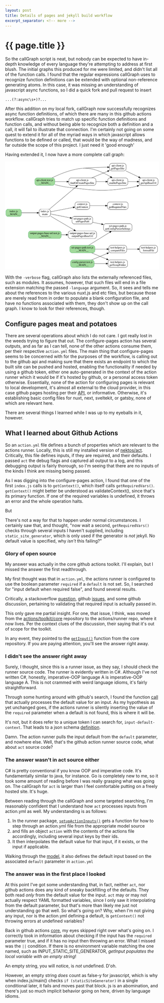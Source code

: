 ```yaml
---
layout: post
title: Details of pages and jekyll build workflow
excerpt_separator: <!-- more -->
---
```

# {{ page.title }}

So the callGraph script is neat, but nobody can be expected to have in-depth
knowledge of every language they're attempting to address at first blush. The
initial graphs this produced for me were limited, and didn't list all of the
function calls. I found that the regular expressions callGraph uses to
recognize function definitions can be extended with optional non-reference
generating atoms. In this case, it was missing an understanding of javascript
async functions, so I did a quick fork and pull request to insert

```
...(?:async\s+)?...
```

<!-- more -->

After this addition on my local fork, callGraph now successfully recognizes
async function definitions, of which there are many in this github actions
workflow. callGraph tries to match up specific function definitions and
function calls, and without being able to recognize both a definition and a
call, it will fail to illustrate that connection. I'm certainly not going on
some quest to extend it for all of the myriad ways in which javascript allows
functions to be defined or called, that would be the way of madness, and far
outside the scope of this project. I just need it 'good enough'

Having extended it, I now have a more complete call graph:

![github actions 'configure pages' callgraph][gh_ac_config_pages_2]

[gh_ac_config_pages_2]: /assets/images/2022-09-12/gh_act_config_pages_2.png

With the ``-verbose`` flag, callGraph also lists the externally referenced
files, such as modules. It assumes, however, that such files will end in a file
extension matching the passed ``-language`` argument. So, it sees and tells me
about the references to the various nuxt.js and etc files, but because those
are merely read from in order to populate a blank configuration file, and have
no functions associated with them, they don't show up on the call graph. I know
to look for their references, though.

## Configure pages meat and potatoes

There are several operations about which I do not care. I got really lost in
the weeds trying to figure that out. The configure-pages action has several
outputs, and as far as I can tell, none of the other actions consume them, per
their respective ``action.yml`` files. The main thing that configure-pages
seems to be concerned with for the purposes of the workflow, is calling out to
the github api and making sure that there exists an endpoint to which the built
site can be pushed and hosted, enabling the functionality if needed by using a
github token, either one auto-generated in the context of the action runner
which it would be if it's hosted by github, or a personal access token
otherwise. Essentially, none of the action for configuring pages is relevant to
local development, it's almost all external to the cloud provider, in this case
github pages hosting per their [API](api.github.com), or informative.
Otherwise, it's establishing basic config files for nuxt, next, sveltekit, or
gatsby, none of which are relevant here.

There are several things I learned while I was up to my eyeballs in it,
however.

## What I learned about Github Actions

So an ``action.yml`` file defines a bunch of properties which are relevant to
the actions runner. Locally, this is still my installed version of
[nektos/act](https://github.com/nektos/act). Critically, this file defines
inputs, if they are required, and their defaults. I passed ``act`` the debug
flags and captured all output to a log, and this debugging output is fairly
thorough, so I'm seeing that there are no inputs of the kinds I think are
missing being passed.

As I was digging into the configure-pages action, I found that one of the first
``index.js`` calls is to ``getContext()``, which itself calls
``getRequiredVars()``. ``getContext()`` might better be understood as
validateContext(), since that's its primary function. If one of the required
variables is undefined, it throws an error and the whole operation halts.

But

There's not a way for that to happen under normal circumstances. I certainly
saw that, and thought, "now wait a second, ``getRequiredVars()`` checks through
several inputs I haven't supplied, including ``static_site_generator``, which
is only used if the generator is *not* jekyll. No default value is specified,
why *isn't* this failing?"

### Glory of open source

My answer was actually in the core github
actions toolkit. I'll explain, but I missed the answer the first readthrough.

My first thought was that in ``action.yml``, the actions runner is configured
to use the boolean parameter ``required`` if a ``default`` is not set. So, I
searched for "input default when required false", and found several results.

Critically, a stackoverflow [question][so_gh_action_required_inputs], github
[issues][gh_iss_action_validate_inputs], and some github discussion, pertaining
to validating that required input is actually passed in.

[so_gh_action_required_inputs]: https://stackoverflow.com/q/68804484 
[gh_iss_action_validate_inputs]: https://github.com/actions/runner/issues/1070

This only gave me partial insight. For one, that issue, I think, was moved from
the [actions/toolkit/core][gh_actions_toolkit_core] repository to the
actions/runner repo, where it now lives. Per the context clues of the
discussion, their saying that it's out of scope for the toolkit.

In any event, they pointed to the [``getInput()``][gh_actions_core_getInput]
function from the core repository. If you are paying attention, you'll see the
answer right away.

[gh_actions_toolkit_core]: https://github.com/actions/toolkit/tree/main/packages/core
[gh_actions_core_getInput]: https://github.com/actions/toolkit/blob/e6257f111756d2f3567917c8e27ab57de8c3e09c/packages/core/src/core.ts#L134-L155

### I didn't see the answer right away

Surely, I thought, since this is a runner issue, as they say, I should check
the runner source code. The runner is evidently written in C#. Although I've
not written C#, honestly, imperative-OOP language A is imperative-OOP language
A. This is not crammed with weird language idioms, it's fairly straightforward.

Through some hunting around with github's search, I found the function
[call][gh_action_runner_evaluate_input_default] that actually processes the
default value for an input. As my hypothesis as yet unchanged goes, if the
actions runner is silently inserting the value of the ``required`` parameter
when a default is not found, this is where it will be.

It's not, but it does refer to a unique token I can search for,
``input-default-context``. That leads to a json schema
[definition][gh_action_runner_action.yml_schema].

[gh_action_runner_evaluate_input_default]: https://github.com/actions/runner/blob/f9c2bf1dd72541bf039c3c5fa4129814181ca261/src/Runner.Worker/ActionManifestManager.cs#L276-L302
[gh_action_runner_action.yml_schema]: https://github.com/actions/runner/blob/ead3509d5a37090dac954dd7aae6dcba468b5915/src/Runner.Worker/action_yaml.json#L23-L31

Damn. The action runner pulls the input default from the ``default`` parameter,
and nowhere else. Well, that's the github action runner source code, what
about ``act`` source code?

### The answer wasn't in act source either

C# is pretty conventional if you know OOP and imperative code. It's
fundamentally similar to java, for instance. Go is completely new to me, so it
took some amount of reading before I was really grasping what was going on. The
callGraph for ``act`` is larger than I feel comfortable putting on a freely
hosted site. It's huge.

Between reading through the callGraph and some targeted searching, I'm
reasonably confident that I understand how ``act`` processes inputs from
action.yml as well. My understanding is as follows:

1. In the runner package,
   [``setupActionInputs()``][gh_act_runner_action_inputs] gets a function for
   how to step through an action.yml file from the appropriate model source
2. and fills an object ``action`` with the contents of the actions file
   accordingly, including several input keys by their ids.
3. It then interpolates the default value for that input, if it exists, or the
   input if applicable.

Walking through the [model][gh_act_model_action], it also defines the default
input based on the associated ``default`` parameter in ``action.yml``

[gh_act_runner_action_inputs]: https://github.com/nektos/act/blob/3a0fe6967fd8ecd3cb86550d0225d55a0bb37ac9/pkg/runner/action.go#L375-L396
[gh_act_model_action]: https://github.com/nektos/act/blob/943a0e6eea2f67783018b9d3bc375a6a7dd65ab3/pkg/model/action.go

### The answer was in the first place I looked

At this point I've got some understanding that, in fact, neither ``act``, nor
github actions does any kind of sneaky backfilling of the defaults. They both
read *only* from the default value for the input. ``act`` may or may not
actually respect YAML formatted variables, since I only saw it interpolating
from the default parameter, but that's more than likely me just not
understanding go that well. So what's going on? Why, when I'm not giving any
input, nor is the action.yml defining a default, is ``getContext()`` not
throwing errors at undefined variables?

Back in github actions [core][gh_actions_core_getInput], my eyes skipped right
over what's going on. I correctly took in information about checking if the
input has the ``required`` parameter true, and if it has no input then throwing
an error. What I missed was the ``||`` condition. If there is no environment
variable matching the one named, such as INPUT_STATIC_SITE_GENERATOR, *getInput
populates the local variable with an empty string*!

An empty string, you will notice, is *not* undefined. D'oh.

However, an empty string *does* count as false-y for javascript, which is why
when index.js/main() checks ``if (staticSiteGenerator)`` in a single
conditional later, it fails and moves past that block. js is an abomination,
and there's just so much implicit behavior going on here, driven by language
idioms.
